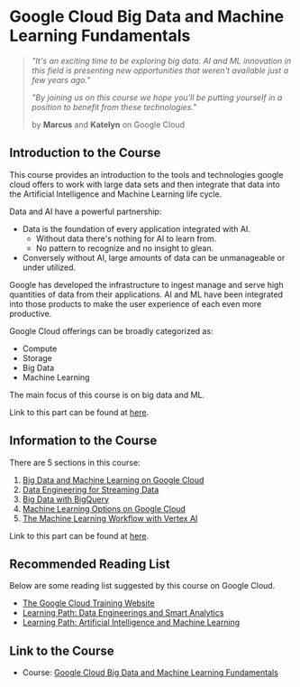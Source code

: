 # Google Cloud Big Data and Machine Learning Fundamentals

> *"It's an exciting time to be exploring big data. AI and ML innovation in this field is presenting new opportunities that weren't available just a few years ago."* 
> 
> *"By joining us on this course we hope you'll be putting yourself in a position to benefit from these technologies."*
> 
> by **Marcus** and **Katelyn** on Google Cloud

## Introduction to the Course

This course provides an introduction to the tools and technologies google cloud offers to work with large data sets and then integrate that data into the Artificial Intelligence and Machine Learning life cycle.

Data and AI have a powerful partnership:

* Data is the foundation of every application integrated with AI. 
    * Without data there's nothing for AI to learn from. 
    * No pattern to recognize and no insight to glean. 
* Conversely without AI, large amounts of data can be unmanageable or under utilized.

Google has developed the infrastructure to ingest manage and serve high quantities of data from their applications. AI and ML have been integrated into those products to make the user experience of each even more productive.

Google Cloud offerings can be broadly categorized as:

* Compute
* Storage
* Big Data
* Machine Learning

The main focus of this course is on big data and ML.

Link to this part can be found at [here](https://youtu.be/QBkMoeq3ZP4?t=22).

## Information to the Course

There are 5 sections in this course:

1. [Big Data and Machine Learning on Google Cloud](https://github.com/LimJY03/GoogleCloudSkillsBoost/blob/main/Google%20Cloud%20Big%20Data%20and%20ML%20Fundamentals/Section_01.md)
2. [Data Engineering for Streaming Data](https://github.com/LimJY03/GoogleCloudSkillsBoost/blob/main/Google%20Cloud%20Big%20Data%20and%20ML%20Fundamentals/Section_02.md)
3. [Big Data with BigQuery](https://github.com/LimJY03/GoogleCloudSkillsBoost/blob/main/Google%20Cloud%20Big%20Data%20and%20ML%20Fundamentals/Section_03.md)
4. [Machine Learning Options on Google Cloud](https://github.com/LimJY03/GoogleCloudSkillsBoost/blob/main/Google%20Cloud%20Big%20Data%20and%20ML%20Fundamentals/Section_04.md)
5. [The Machine Learning Workflow with Vertex AI](https://github.com/LimJY03/GoogleCloudSkillsBoost/blob/main/Google%20Cloud%20Big%20Data%20and%20ML%20Fundamentals/Section_05.md)

Link to this part can be found at [here](https://youtu.be/QBkMoeq3ZP4?t=117).

## Recommended Reading List

Below are some reading list suggested by this course on Google Cloud.

* [The Google Cloud Training Website](https://cloud.google.com/training#learning-paths)
* [Learning Path: Data Engineerings and Smart Analytics](https://cloud.google.com/training/data-engineering-and-analytics)
* [Learning Path: Artificial Intelligence and Machine Learning](https://cloud.google.com/training/machinelearning-ai)

## Link to the Course

* Course: [Google Cloud Big Data and Machine Learning Fundamentals](https://www.cloudskillsboost.google/course_templates/3)